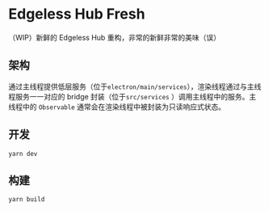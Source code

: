 # Edgeless Hub Fresh

（WIP）新鲜的 Edgeless Hub 重构，非常的新鲜非常的美味（误）

## 架构

通过主线程提供低层服务（位于`electron/main/services`），渲染线程通过与主线程服务一一对应的 bridge 封装（位于`src/services`
）调用主线程中的服务。主线程中的 `Observable` 通常会在渲染线程中被封装为只读响应式状态。

## 开发

`yarn dev`

## 构建

`yarn build`

